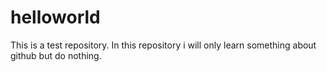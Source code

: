 # helloworld
This is a test repository.
In this repository i will only learn something about github but do nothing.
